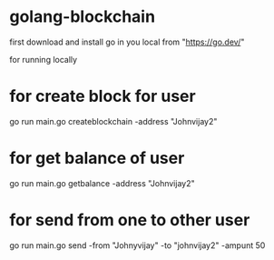 # golang-blockchain

first download and install go in you local from "https://go.dev/"

for running locally

# for create block for user
go run main.go createblockchain -address "Johnvijay2"

# for get balance of user
go run main.go getbalance -address "Johnvijay2"

# for send from one to other user
go run main.go send -from "Johnyvijay" -to "johnvijay2" -ampunt 50
